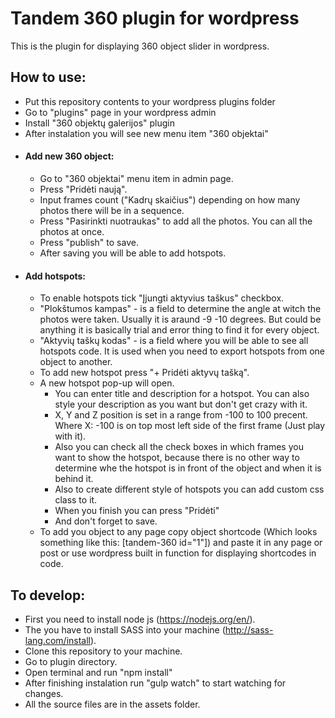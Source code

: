 # Tandem 360 plugin for wordpress
This is the plugin for displaying 360 object slider in wordpress.
## How to use:
- Put this repository contents to your wordpress plugins folder
- Go to "plugins" page in your wordpress admin
- Install "360 objektų galerijos" plugin
- After instalation you will see new menu item "360 objektai"
- #### Add new 360 object:
    - Go to "360 objektai" menu item in admin page.
    - Press "Pridėti naują".
    - Input frames count ("Kadrų skaičius") depending on how many photos there will be in a sequence.
    - Press "Pasirinkti nuotraukas" to add all the photos. You can all the photos at once.
    - Press "publish" to save.
    - After saving you will be able to add hotspots.
- #### Add hotspots:
    - To enable hotspots tick "Įjungti aktyvius taškus" checkbox.
    - "Plokštumos kampas" - is a field to determine the angle at witch the photos were taken. Usually it is araund -9 -10 degrees. But could be anything it is basically trial and error thing to find it for every object.
    - "Aktyvių taškų kodas" - is a field where you will be able to see all hotspots code. It is used when you need to export hotspots from one object to another.
    - To add new hotspot press "+ Pridėti aktyvų tašką".
    - A new hotspot pop-up will open.
        - You can enter title and description for a hotspot. You can also style your description as you want but don't get crazy with it.
        - X, Y and Z position is set in a range from -100 to 100 precent. Where X: -100 is on top most left side of the first frame (Just play with it).
        - Also you can check all the check boxes in which frames you want to show the hotspot, because there is no other way to determine whe the hotspot is in front of the object and when it is behind it.
        - Also to create different style of hotspots you can add custom css class to it.
        - When you finish you can press "Pridėti"
        - And don't forget to save.
    - To add you object to any page copy object shortcode (Which looks something like this: [tandem-360 id="1"]) and paste it in any page or post or use wordpress built in function for displaying shortcodes in code.

## To develop:
- First you need to install node js (https://nodejs.org/en/).
- The you have to install SASS into your machine (http://sass-lang.com/install).
- Clone this repository to your machine.
- Go to plugin directory.
- Open terminal and run "npm install"
- After finishing instalation run "gulp watch" to start watching for changes.
- All the source files are in the assets folder.